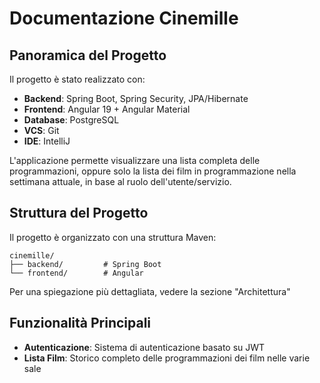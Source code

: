 # Documentazione Cinemille

## Panoramica del Progetto

Il progetto è stato realizzato con:

- **Backend**: Spring Boot, Spring Security, JPA/Hibernate
- **Frontend**: Angular 19 + Angular Material
- **Database**: PostgreSQL
- **VCS**: Git
- **IDE**: IntelliJ

L'applicazione permette visualizzare una lista completa delle programmazioni, oppure solo la lista dei film in programmazione nella settimana attuale,  in base al ruolo dell'utente/servizio.

## Struttura del Progetto

Il progetto è organizzato con una struttura Maven:

```
cinemille/
├── backend/         # Spring Boot
└── frontend/        # Angular
```
Per una spiegazione più dettagliata, vedere la sezione "Architettura"

## Funzionalità Principali

- **Autenticazione**: Sistema di autenticazione basato su JWT
- **Lista Film**: Storico completo delle programmazioni dei film nelle varie sale
